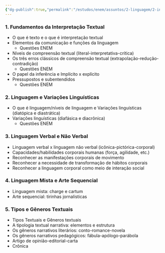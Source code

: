 ```yaml
---
{"dg-publish":true,"permalink":"/estudos/enem/assuntos/2-linguagem/2-interpretacao-de-texto/","updated":"2025-03-08T18:09:44.644-03:00"}
---
```


### 1. Fundamentos da Interpretação Textual

- O que é texto e o que é interpretação textual
- Elementos da comunicação e funções da linguagem
	- Questões ENEM
- Níveis de compreensão textual (literal-interpretativa-crítica)
- Os três erros clássicos de compreensão textual (extrapolação-redução-contradição)
	- Questões ENEM
- O papel da inferência e Implícito x explícito
- Pressupostos e subentendidos
	- Questões ENEM

### 2. Linguagem e Variações Linguísticas

- O que é linguagem/níveis de linguagem e Variações linguísticas (diatópica e diastrática)
- Variações linguísticas (diafásica e diacrônica)
	- Questões ENEM

### 3. Linguagem Verbal e Não Verbal

- Linguagem verbal x linguagem não verbal (icônica-pictórica-corporal)
- Capacidades/habilidades corporais humanas (força, agilidade, etc.)
- Reconhecer as manifestações corporais de movimento
- Reconhecer a necessidade de transformação de hábitos corporais
- Reconhecer a linguagem corporal como meio de interação social

### 4. Linguagem Mista e Arte Sequencial

- Linguagem mista: charge e cartum
- Arte sequencial: tirinhas jornalísticas

### 5. Tipos e Gêneros Textuais

- Tipos Textuais e Gêneros textuais
- A tipologia textual narrativa: elementos e estrutura
- Os gêneros narrativos literários: conto-romance-novela
- Os gêneros narrativos pedagógicos: fábula-apólogo-parábola
- Artigo de opinião-editorial-carta
- Crônica
